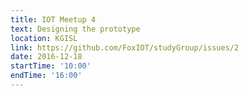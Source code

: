 ```yaml
---
title: IOT Meetup 4
text: Designing the prototype
location: KGISL
link: https://github.com/FoxIOT/studyGroup/issues/2
date: 2016-12-18
startTime: '10:00'
endTime: '16:00'
---
```

